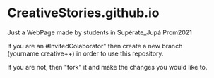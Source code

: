 # CreativeStories.github.io
Just a WebPage made by students in Supérate_Jupá Prom2021

If you are an #InvitedColaborator" then create a new branch (yourname.creative++) in order to use this repository.

If you are not, then "fork" it and make the changes you would like to.
